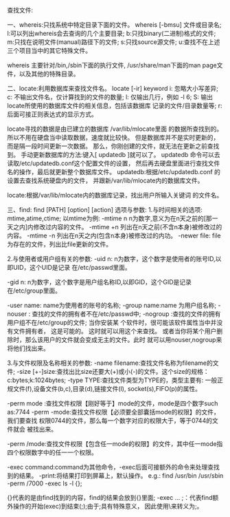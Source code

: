 查找文件:

一、whereis:只找系统中特定目录下面的文件。
whereis [-bmsu] 文件或目录名;
l:可以列出whereis会去查询的几个主要目录;
b:只找binary(二进制)格式的文件;
m:只找在说明文件(manual)路径下的文件;
s:只找source源文件;
u:查找不在上述三个项目当中的其它特殊文件。

whereis 主要针对/bin,/sbin下面的执行文件,
/usr/share/man下面的man page文件，以及其他的特殊目录。


二、locate:利用数据库来查找文件名。
locate [-ir] keyword
i: 忽略大小写差异;
c: 不输出文件名，仅计算找到的文件的数量;
l: 仅输出几行，例如 -l 6;
S: 输出locate所使用的数据库文件的相关信息，包括该数据库
   记录的文件/目录数量等;
r: 后面可接正则表达式的显示方式。

locate寻找的数据是由已建立的数据库 /var/lib/mlocate里面
的数据所查找到的。所以不用在硬盘当中读取数据，速度就比较快。
但是数据库并不是实时更新的，而是隔一段时间更新一次数据。
那么，你刚创建的文件，就无法在更新之前查找到。
手动更新数据库的方法:键入[ updatedb ]就可以了。
updatedb 命令可以去读取/etc/updatedb.conf这个配置文件的设置，
然后再去硬盘里面进行查找文件名的操作，最后就更新整个数据库文件。
updatedb:根据/etc/updatedb.conf 的设置去查找系统硬盘内的文件，
         并跟新/var/lib/mlocate内的数据库文件。


locate:根据/var/lib/mlocate内的数据库记录，找出用户所输入关键词
       的文件名。



三、find:
find [PATH] [option] [action]
选项与参数:
1.与时间相关的选项: mtime,atime,ctime;
以mtime为例:
-mtime n    n为数字,意义为在n天之前的[那一天之内]内修改过内容的文件。
-mtime +n   列出在n天之前(不含n本身)被修改过的内容。
-mtime -n   列出在n天之内(包含n本身)被修改过的内功。
-newer file: file为存在的文件，列出比file更新的文件。

2.与使用者或用户组有关的参数:
-uid n: n为数字，这个数字是使用者的账号ID,以即UID，这个UID是记录
        在/etc/passwd里面。

-gid n: n为数字，这个数字是用户组名称ID,以即GID，这个GID是记录
        在/etc/group里面。

-user name: name为使用者的账号的名称;
-group name:name 为用户组名称;
-nouser : 查找的文件的拥有者不在/etc/passwd中;
-nogroup :查找的文件的拥有用户组不在/etc/group的文件;
当你安装某 个软件时，很可能该软件属性当中并没有文件拥有者，
这是可能的。 这时就可以用这个来查找。
或者当你将某个用户删除时，那么该用户的文件就会变成无主的文件。此时
就可以用nouser,nogroup来将他们找出来。


3.与文件权限及名称相关的参数:
-name filename:查找文件名称为filename的文件;
-size [+-]size:查找出比size还要大(+)或小(-)的文件。这个size的规格：
               c:bytes;k:1024bytes;
-type TYPE:查找文件类型为TYPE的，类型主要有:
           一般正规文件(f),设备文件(b,c),目录(d),链接文件(l),
	   socket(s),FIFO(p)的属性。


-perm mode :查找文件权限【刚好等于】mode的文件，mode是四个数字such as:7744
-perm -mode:查找文件权限【必须要全部囊括mode的权限】的文件，我们要查找
            权限0744的文件，那么每一个数字对应的权限大于，等于0744的文件就会
	    被找出来。

-perm /mode:查找文件权限【包含任一mode的权限】的文件，其中任一mode指
            四个权限数字中的任一一个权限。

-exec command:command为其他命令，-exec后面可接额外的命令来处理查找到的结果。
-print:将结果打印到屏幕上，默认操作。
e.g.:
find /usr/bin /usr/sbin -perm /7000 -exec ls -l {}\;

{}代表的是由find找到的内容，find的结果会放到{}里面;
-exec ... \;：代表find额外操作的开始(exec)到结束(\;);由于;具有特殊意义，
              因此使用\来转义为;。
